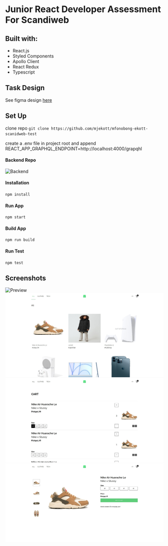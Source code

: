 # Junior React Developer Assessment For Scandiweb

## Built with:

-   React.js
-   Styled Components
-   Apollo Client
-   React Redux
-   Typescript

## Task Design

See figma design [here](<https://www.figma.com/file/MSyCAqVy1UgNap0pvqH6H3/Junior-Frontend-Test-Designs-(Public)?node-id=0%3A1>)

## Set Up

clone repo
`git clone https://github.com/mjekott/mfonobong-ekott-scanidweb-test`


create a .env file in project root and append
REACT_APP_GRAPHQL_ENDPOINT=http://localhost:4000/grapqhl

#### Backend Repo

![Backend](https://github.com/scandiweb/junior-react-endpoint)

#### Installation

`npm install`

#### Run App

`npm start`

#### Build App

`npm run build`

#### Run Test

`npm test`

## Screenshots

![Preview](/src/assets/images/preview.gif)
![Home](/src/assets/images/home.png)
![Cart](/src/assets/images/cart.png)
![Product](/src/assets/images/product.png)
